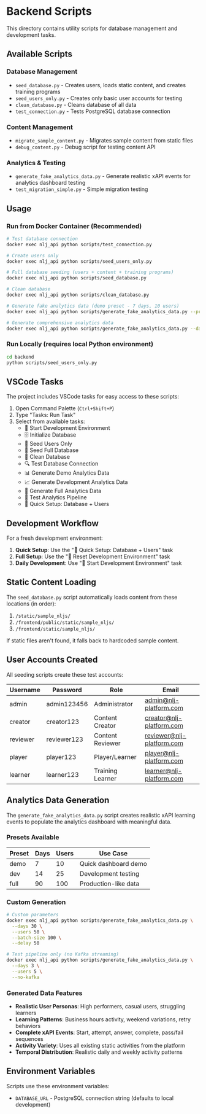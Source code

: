 # Backend Scripts

This directory contains utility scripts for database management and development tasks.

## Available Scripts

### Database Management
- `seed_database.py` - Creates users, loads static content, and creates training programs
- `seed_users_only.py` - Creates only basic user accounts for testing
- `clean_database.py` - Cleans database of all data
- `test_connection.py` - Tests PostgreSQL database connection

### Content Management
- `migrate_sample_content.py` - Migrates sample content from static files
- `debug_content.py` - Debug script for testing content API

### Analytics & Testing
- `generate_fake_analytics_data.py` - Generate realistic xAPI events for analytics dashboard testing
- `test_migration_simple.py` - Simple migration testing

## Usage

### Run from Docker Container (Recommended)
```bash
# Test database connection
docker exec nlj_api python scripts/test_connection.py

# Create users only
docker exec nlj_api python scripts/seed_users_only.py

# Full database seeding (users + content + training programs)
docker exec nlj_api python scripts/seed_database.py

# Clean database
docker exec nlj_api python scripts/clean_database.py

# Generate fake analytics data (demo preset - 7 days, 10 users)
docker exec nlj_api python scripts/generate_fake_analytics_data.py --preset demo

# Generate comprehensive analytics data
docker exec nlj_api python scripts/generate_fake_analytics_data.py --days 30 --users 50
```

### Run Locally (requires local Python environment)
```bash
cd backend
python scripts/seed_users_only.py
```

## VSCode Tasks

The project includes VSCode tasks for easy access to these scripts:

1. Open Command Palette (`Ctrl+Shift+P`)
2. Type "Tasks: Run Task"
3. Select from available tasks:
   - 🚀 Start Development Environment
   - 🗄️ Initialize Database
   - 👥 Seed Users Only
   - 🌱 Seed Full Database
   - 🧹 Clean Database
   - 🔍 Test Database Connection
   - 📊 Generate Demo Analytics Data
   - 📈 Generate Development Analytics Data
   - 🚀 Generate Full Analytics Data
   - 🧪 Test Analytics Pipeline
   - 🎯 Quick Setup: Database + Users

## Development Workflow

For a fresh development environment:

1. **Quick Setup**: Use the "🎯 Quick Setup: Database + Users" task
2. **Full Setup**: Use the "🔄 Reset Development Environment" task
3. **Daily Development**: Use "🚀 Start Development Environment" task

## Static Content Loading

The `seed_database.py` script automatically loads content from these locations (in order):
1. `/static/sample_nljs/`
2. `/frontend/public/static/sample_nljs/`
3. `/frontend/static/sample_nljs/`

If static files aren't found, it falls back to hardcoded sample content.

## User Accounts Created

All seeding scripts create these test accounts:

| Username | Password | Role | Email |
|----------|----------|------|-------|
| admin | admin123456 | Administrator | admin@nlj-platform.com |
| creator | creator123 | Content Creator | creator@nlj-platform.com |
| reviewer | reviewer123 | Content Reviewer | reviewer@nlj-platform.com |
| player | player123 | Player/Learner | player@nlj-platform.com |
| learner | learner123 | Training Learner | learner@nlj-platform.com |

## Analytics Data Generation

The `generate_fake_analytics_data.py` script creates realistic xAPI learning events to populate the analytics dashboard with meaningful data.

### Presets Available

| Preset | Days | Users | Use Case |
|--------|------|-------|----------|
| demo | 7 | 10 | Quick dashboard demo |
| dev | 14 | 25 | Development testing |
| full | 90 | 100 | Production-like data |

### Custom Generation

```bash
# Custom parameters
docker exec nlj_api python scripts/generate_fake_analytics_data.py \
  --days 30 \
  --users 50 \
  --batch-size 100 \
  --delay 50

# Test pipeline only (no Kafka streaming)
docker exec nlj_api python scripts/generate_fake_analytics_data.py \
  --days 3 \
  --users 5 \
  --no-kafka
```

### Generated Data Features

- **Realistic User Personas**: High performers, casual users, struggling learners
- **Learning Patterns**: Business hours activity, weekend variations, retry behaviors  
- **Complete xAPI Events**: Start, attempt, answer, complete, pass/fail sequences
- **Activity Variety**: Uses all existing static activities from the platform
- **Temporal Distribution**: Realistic daily and weekly activity patterns

## Environment Variables

Scripts use these environment variables:
- `DATABASE_URL` - PostgreSQL connection string (defaults to local development)